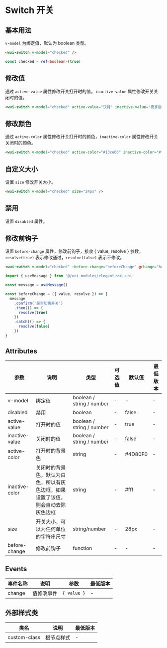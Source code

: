 <frame/>

#  Switch 开关


## 基本用法

`v-model` 为绑定值，默认为 boolean 类型。

```html
<wui-switch v-model="checked" />
```

```typescript
const checked = ref<boolean>(true)
```

## 修改值

通过 `active-value` 属性修改开关打开时的值，`inactive-value` 属性修改开关关闭时的值。

```html
<wui-switch v-model="checked" active-value="沃特" inactive-value="商家后台" />
```

## 修改颜色

通过 `active-color` 属性修改开关打开时的颜色，`inactive-color` 属性修改开关关闭时的颜色。

```html
<wui-switch v-model="checked" active-color="#13ce66" inactive-color="#f00" />
```

## 自定义大小

设置 `size` 修改开关大小。

```html
<wui-switch v-model="checked" size="24px" />
```

## 禁用

设置 `disabled` 属性。

## 修改前钩子

设置 `before-change` 属性，修改前钩子，接收 { value, resolve } 参数，`resolve(true)` 表示修改通过，`resolve(false)` 表示不修改。

```html
<wui-switch v-model="checked" :before-change="beforeChange" @change="handleChange" />
```

```typescript
import { useMessage } from '@/uni_modules/elegant-wui-uni'

const message = useMessage()

const beforeChange = ({ value, resolve }) => {
  message
    .confirm('是否切换开关')
    .then(() => {
      resolve(true)
    })
    .catch(() => {
      resolve(false)
    })
}
```

## Attributes

| 参数 | 说明 | 类型 | 可选值 | 默认值 | 最低版本 |
|-----|------|-----|-------|-------|---------|
| v-model |	绑定值 |	boolean / string / number | - |	-  | - |
| disabled | 禁用 | boolean | - | false | - |
| active-value | 打开时的值 | boolean / string / number | - | true | - |
| inactive-value | 关闭时的值 | boolean / string / number | - | false | - |
| active-color | 打开时的背景色 | string | - | #4D80F0 | - |
| inactive-color | 关闭时的背景色，默认为白色，所以有灰色边框，如果设置了该值，则会自动去除灰色边框 | string | - | #fff | - |
| size | 开关大小，可以为任何单位的字符串尺寸 | string/number | - | 28px | - |
| before-change | 修改前钩子 | function | - | - | - |

## Events

| 事件名称 | 说明 | 参数 | 最低版本 |
|--------|------|-----|---------|
| change | 值修改事件 | `{ value }` | - |

## 外部样式类

| 类名 | 说明 | 最低版本 |
|-----|-----|---------|
| custom-class | 根节点样式 | - |
